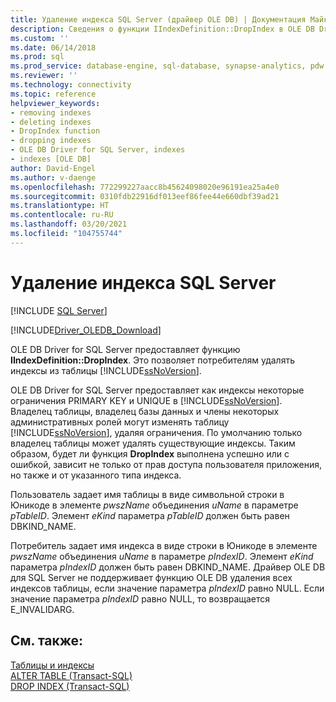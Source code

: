 ```yaml
---
title: Удаление индекса SQL Server (драйвер OLE DB) | Документация Майкрософт
description: Сведения о функции IIndexDefinition::DropIndex в OLE DB Driver for SQL Server, которая позволяет объектам-получателям удалять индекс из таблицы SQL Server.
ms.custom: ''
ms.date: 06/14/2018
ms.prod: sql
ms.prod_service: database-engine, sql-database, synapse-analytics, pdw
ms.reviewer: ''
ms.technology: connectivity
ms.topic: reference
helpviewer_keywords:
- removing indexes
- deleting indexes
- DropIndex function
- dropping indexes
- OLE DB Driver for SQL Server, indexes
- indexes [OLE DB]
author: David-Engel
ms.author: v-daenge
ms.openlocfilehash: 772299227aacc8b45624098020e96191ea25a4e0
ms.sourcegitcommit: 0310fdb22916df013eef86fee44e660dbf39ad21
ms.translationtype: HT
ms.contentlocale: ru-RU
ms.lasthandoff: 03/20/2021
ms.locfileid: "104755744"
---
```

# <a name="dropping-a-sql-server-index"></a>Удаление индекса SQL Server
[!INCLUDE [SQL Server](../../../includes/applies-to-version/sql-asdb-asdbmi-asa-pdw.md)]

[!INCLUDE[Driver_OLEDB_Download](../../../includes/driver_oledb_download.md)]

  OLE DB Driver for SQL Server предоставляет функцию **IIndexDefinition::DropIndex**. Это позволяет потребителям удалять индексы из таблицы [!INCLUDE[ssNoVersion](../../../includes/ssnoversion-md.md)].  
  
 OLE DB Driver for SQL Server предоставляет как индексы некоторые ограничения PRIMARY KEY и UNIQUE в [!INCLUDE[ssNoVersion](../../../includes/ssnoversion-md.md)]. Владелец таблицы, владелец базы данных и члены некоторых административных ролей могут изменять таблицу [!INCLUDE[ssNoVersion](../../../includes/ssnoversion-md.md)], удаляя ограничения. По умолчанию только владелец таблицы может удалять существующие индексы. Таким образом, будет ли функция **DropIndex** выполнена успешно или с ошибкой, зависит не только от прав доступа пользователя приложения, но также и от указанного типа индекса.  
  
 Пользователь задает имя таблицы в виде символьной строки в Юникоде в элементе *pwszName* объединения *uName* в параметре *pTableID*. Элемент *eKind* параметра *pTableID* должен быть равен DBKIND_NAME.  
  
 Потребитель задает имя индекса в виде строки в Юникоде в элементе *pwszName* объединения *uName* в параметре *pIndexID*. Элемент *eKind* параметра *pIndexID* должен быть равен DBKIND_NAME. Драйвер OLE DB для SQL Server не поддерживает функцию OLE DB удаления всех индексов таблицы, если значение параметра *pIndexID* равно NULL. Если значение параметра *pIndexID* равно NULL, то возвращается E_INVALIDARG.  
  
## <a name="see-also"></a>См. также:  
 [Таблицы и индексы](../../oledb/ole-db-tables-indexes/tables-and-indexes.md)   
 [ALTER TABLE (Transact-SQL)](../../../t-sql/statements/alter-table-transact-sql.md)   
 [DROP INDEX (Transact-SQL)](../../../t-sql/statements/drop-index-transact-sql.md)  
  
  
